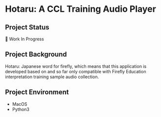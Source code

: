 # Hotaru: A CCL Training Audio Player

## Project Status
🚧 Work In Progress

## Project Background

Hotaru: Japanese word for firefly, which means that this application is developed based on and so far only compatible with Firefly Education interpretation training sample audio collection. 

## Project Environment

- MacOS
- Python3

